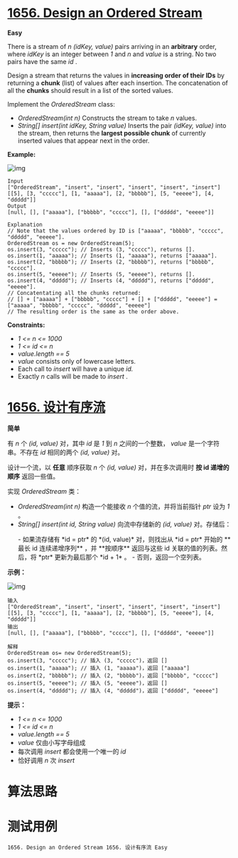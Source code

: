 # [1656. Design an Ordered Stream][enTitle]

**Easy**

There is a stream of  *n*   *(idKey, value)*  pairs arriving in an **arbitrary**  order, where  *idKey*  is an integer between  *1*  and  *n*  and  *value*  is a string. No two pairs have the same  *id* .

Design a stream that returns the values in **increasing order of their IDs**  by returning a **chunk**  (list) of values after each insertion. The concatenation of all the **chunks**  should result in a list of the sorted values.

Implement the  *OrderedStream*  class:

-  *OrderedStream(int n)*  Constructs the stream to take  *n*  values. 
-  *String[] insert(int idKey, String value)*  Inserts the pair  *(idKey, value)*  into the stream, then returns the **largest possible chunk**  of currently inserted values that appear next in the order.



**Example:** 

![img](https://assets.leetcode.com/uploads/2020/11/10/q1.gif)

```
Input
["OrderedStream", "insert", "insert", "insert", "insert", "insert"]
[[5], [3, "ccccc"], [1, "aaaaa"], [2, "bbbbb"], [5, "eeeee"], [4, "ddddd"]]
Output
[null, [], ["aaaaa"], ["bbbbb", "ccccc"], [], ["ddddd", "eeeee"]]

Explanation
// Note that the values ordered by ID is ["aaaaa", "bbbbb", "ccccc", "ddddd", "eeeee"].
OrderedStream os = new OrderedStream(5);
os.insert(3, "ccccc"); // Inserts (3, "ccccc"), returns [].
os.insert(1, "aaaaa"); // Inserts (1, "aaaaa"), returns ["aaaaa"].
os.insert(2, "bbbbb"); // Inserts (2, "bbbbb"), returns ["bbbbb", "ccccc"].
os.insert(5, "eeeee"); // Inserts (5, "eeeee"), returns [].
os.insert(4, "ddddd"); // Inserts (4, "ddddd"), returns ["ddddd", "eeeee"].
// Concatentating all the chunks returned:
// [] + ["aaaaa"] + ["bbbbb", "ccccc"] + [] + ["ddddd", "eeeee"] = ["aaaaa", "bbbbb", "ccccc", "ddddd", "eeeee"]
// The resulting order is the same as the order above.

```



**Constraints:** 

-  *1 <= n <= 1000*  
-  *1 <= id <= n*  
-  *value.length == 5*  
-  *value*  consists only of lowercase letters. 
- Each call to  *insert*  will have a unique  *id.*  
- Exactly  *n*  calls will be made to  *insert* .


# [1656. 设计有序流][cnTitle]

**简单**

有  *n*  个  *(id, value)*  对，其中  *id*  是  *1*  到  *n*  之间的一个整数， *value*  是一个字符串。不存在  *id*  相同的两个  *(id, value)*  对。

设计一个流，以 **任意**  顺序获取  *n*  个  *(id, value)*  对，并在多次调用时 **按 id 递增的顺序**  返回一些值。

实现  *OrderedStream*  类：

-  *OrderedStream(int n)*  构造一个能接收  *n*  个值的流，并将当前指针  *ptr*  设为  *1*  。 
-  *String[] insert(int id, String value)*  向流中存储新的  *(id, value)*  对。存储后： 
 <ul> 
  - 如果流存储有  *id = ptr*  的  *(id, value)*  对，则找出从  *id = ptr*  开始的 **最长 id 连续递增序列**  ，并 **按顺序**  返回与这些 id 关联的值的列表。然后，将  *ptr*  更新为最后那个  *id + 1*  。 
  -  否则，返回一个空列表。  
 </ul> 



**示例：** 

![img](https://assets.leetcode-cn.com/aliyun-lc-upload/uploads/2020/11/15/q1.gif)

```
输入
["OrderedStream", "insert", "insert", "insert", "insert", "insert"]
[[5], [3, "ccccc"], [1, "aaaaa"], [2, "bbbbb"], [5, "eeeee"], [4, "ddddd"]]
输出
[null, [], ["aaaaa"], ["bbbbb", "ccccc"], [], ["ddddd", "eeeee"]]

解释
OrderedStream os= new OrderedStream(5);
os.insert(3, "ccccc"); // 插入 (3, "ccccc")，返回 []
os.insert(1, "aaaaa"); // 插入 (1, "aaaaa")，返回 ["aaaaa"]
os.insert(2, "bbbbb"); // 插入 (2, "bbbbb")，返回 ["bbbbb", "ccccc"]
os.insert(5, "eeeee"); // 插入 (5, "eeeee")，返回 []
os.insert(4, "ddddd"); // 插入 (4, "ddddd")，返回 ["ddddd", "eeeee"]

```



**提示：** 

-  *1 <= n <= 1000*  
-  *1 <= id <= n*  
-  *value.length == 5*  
-  *value*  仅由小写字母组成 
- 每次调用  *insert*  都会使用一个唯一的  *id*  
- 恰好调用  *n*  次  *insert* 




# 算法思路

# 测试用例
```
1656. Design an Ordered Stream 1656. 设计有序流 Easy
```

[enTitle]: https://leetcode.com/problems/design-an-ordered-stream/
[cnTitle]: https://leetcode-cn.com/problems/design-an-ordered-stream/
